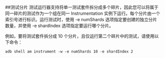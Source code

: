 
##测试分片
测试运行器支持将单一测试套件拆分成多个碎片，因此您可以将属于同一碎片的测试作为一个组在同一 Instrumentation 实例下运行。每个分片由一个索引号进行标识。运行测试时，使用 -e numShards 选项指定要创建的独立分片数量，并使用 -e shardIndex 选项指定要运行哪个分片。

例如，要将测试套件拆分成 10 个分片，且仅运行第二个碎片中的测试，请使用以下命令：
```
adb shell am instrument -w -e numShards 10 -e shardIndex 2
```